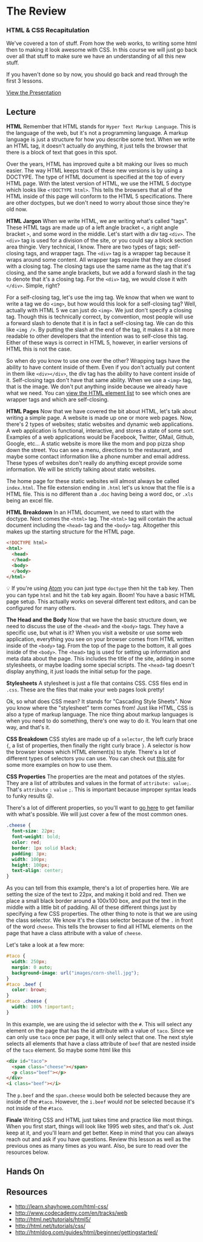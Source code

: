 # The Review

### HTML & CSS Recapitulation

We've covered a ton of stuff. From how the web works, to writing some html then to making it look awesome with CSS. In this course we will just go back over all that stuff to make sure we have an understanding of all this new stuff.

If you haven't done so by now, you should go back and read through the first 3 lessons.

[View the Presentation](presentation.pdf)

## Lecture

**HTML**
Remember that HTML stands for `Hyper Text Markup Language`. This is the language of the web, but it's not a programming language. A markup language is just a structure for how you describe some text. When we write an HTML tag, it doesn't actually do anything, it just tells the browser that there is a block of text that goes in this spot.

Over the years, HTML has improved quite a bit making our lives so much easier. The way HTML keeps track of these new versions is by using a DOCTYPE. The type of HTML document is specified at the top of every HTML page. With the latest version of HTML, we use the HTML 5 doctype which looks like `<!DOCTYPE html>`. This tells the browsers that all of the HTML inside of this page will conform to the HTML 5 specifications. There are other doctypes, but we don't need to worry about those since they're old now.

**HTML Jargon**
When we write HTML, we are writing what's called "tags". These HTML tags are made up of a left angle bracket `<`, a right angle bracket `>`, and some word in the middle. Let's start with a div tag `<div>`. The `<div>` tag is used for a division of the site, or you could say a block section area thingie. Very technical, I know.
There are two types of tags; self-closing tags, and wrapper tags. The `<div>` tag is a wrapper tag because it wraps around some content. All wrapper tags require that they are closed with a closing tag. The closing tags use the same name as the tag that it's closing, and the same angle brackets, but we add a forward slash in the tag to denote that it's a closing tag. For the `<div>` tag, we would close it with `</div>`. Simple, right?

For a self-closing tag, let's use the img tag. We know that when we want to write a tag we do `<img>`, but how would this look for a self-closing tag? Well, actually with HTML 5 we can just do `<img>`. We just don't specify a closing tag. Though this is technically correct, by convention, most people will use a forward slash to denote that it is in fact a self-closing tag. We can do this like `<img />`. By putting the slash at the end of the tag, it makes it a bit more readable to other developers that the intention was to self-close this tag. Either of these ways is correct in HTML 5, however, in earlier versions of HTML this is not the case.

So when do you know to use one over the other? Wrapping tags have the ability to have content inside of them. Even if you don't actually put content in them like `<div></div>`, the div tag has the ability to have content inside of it. Self-closing tags don't have that same ability. When we use a `<img>` tag, that is the image. We don't put anything inside because we already have what we need. You can [view the HTML element list](https://developer.mozilla.org/en-US/docs/Web/HTML/Element) to see which ones are wrapper tags and which are self-closing.

**HTML Pages**
Now that we have covered the bit about HTML, let's talk about writing a simple page. A website is made up one or more web pages. Now, there's 2 types of websites; static websites and dynamic web applications. A web application is functional, interactive, and stores a state of some sort. Examples of a web applications would be Facebook, Twitter, GMail, Github, Google, etc... A static website is more like the mom and pop pizza shop down the street. You can see a menu, directions to the restaurant, and maybe some contact information like a phone number and email address. These types of websites don't really do anything except provide some information. We will be strictly talking about static websites.

The home page for these static websites will almost always be called `index.html`. The file extension ending in `.html` let's us know that the file is a HTML file. This is no different than a `.doc` having being a word doc, or `.xls` being an excel file.

**HTML Breakdown**
In an HTML document, we need to start with the doctype. Next comes the `<html>` tag. The `<html>` tag will contain the actual document including the `<head>` tag and the `<body>` tag. Altogether this makes up the starting structure for the HTML page.

```html
<!DOCTYPE html>
<html>
  <head>
  </head>
  <body>
  </body>
</html>
```

:bulb: If you're using [Atom](http://atom.io) you can just type `doctype` then hit the <kbd>tab</kbd> key. Then you can type `html` and hit the <kbd>tab</kbd> key again. Boom! You have a basic HTML page setup. This actually works on several different text editors, and can be configured for many others.

**The Head and the Body**
Now that we have the basic structure down, we need to discuss the use of the `<head>` and the `<body>` tags. They have a specific use, but what is it? When you visit a website or use some web application, everything you see on your browser comes from HTML written inside of the `<body>` tag. From the top of the page to the bottom, it all goes inside of the `<body>`. The `<head>` tag is used for setting up information and meta data about the page. This includes the title of the site, adding in some stylesheets, or maybe loading some special scripts. The `<head>` tag doesn't display anything, it just loads the initial setup for the page.

**Stylesheets**
A stylesheet is just a file that contains CSS. CSS files end in `.css`. These are the files that make your web pages look pretty!

Ok, so what does CSS mean? It stands for "Cascading Style Sheets". Now you know where the "stylesheet" term comes from! Just like HTML, CSS is also a type of markup language. The nice thing about markup languages is when you need to do something, there's one way to do it. You learn that one way, and that's it.

**CSS Breakdown**
CSS styles are made up of a `selector`, the left curly brace `{`, a list of properties, then finally the right curly brace `}`. A selector is how the browser knows which HTML element(s) to style. There's a lot of different types of selectors you can use. You can check out [this site](http://www.w3schools.com/cssref/css_selectors.asp) for some more examples on how to use them.

**CSS Properties**
The properties are the meat and potatoes of the styles. They are a list of attributes and values in the format of `attribute: value;`. That's `attribute` `:` `value` `;`. This is important because improper syntax leads to funky results :stuck_out_tongue_winking_eye:.

There's a lot of different properties, so you'll want to [go here](http://htmldog.com/reference/cssproperties/) to get familiar with what's possible. We will just cover a few of the most common ones.

```css
.cheese {
  font-size: 22px;
  font-weight: bold;
  color: red;
  border: 1px solid black;
  padding: 3px;
  width: 100px;
  height: 100px;
  text-align: center;
}
```

As you can tell from this example, there's a lot of properties here. We are setting the size of the text to 22px, and making it bold and red. Then we place a small black border around a 100x100 box, and put the text in the middle with a little bit of padding. All of these different things just by specifying a few CSS properties. The other thing to note is that we are using the class selector. We know it's the class selector because of the `.` in front of the word `cheese`. This tells the browser to find all HTML elements on the page that have a class attribute with a value of `cheese`.

Let's take a look at a few more:

```css
#taco {
  width: 250px;
  margin: 0 auto;
  background-image: url("images/corn-shell.jpg");
}
#taco .beef {
  color: brown;
}
#taco .cheese {
  width: 100% !important;
}
```

In this example, we are using the id selector with the `#`. This will select any element on the page that has the id attribute with a value of `taco`. Since we can only use `taco` once per page, it will only select that one. The next style selects all elements that have a class attribute of `beef` that are nested inside of the `taco` element. So maybe some html like this

```html
<div id="taco">
  <span class="cheese"></span>
  <p class="beef"></p>
</div>
<i class="beef"></i>
```

The `p.beef` and the `span.cheese` would both be selected because they are inside of the `#taco`. However, the `i.beef` would *not* be selected because it's not inside of the `#taco`.

**Finale**
Writing CSS and HTML just takes time and practice like most things. When you first start, things will look like 1995 web sites, and that's ok. Just keep at it, and you'll learn and get better. Keep in mind that you can always reach out and ask if you have questions. Review this lesson as well as the previous ones as many times as you want. Also, be sure to read over the resources below.

## Hands On

## Resources
* http://learn.shayhowe.com/html-css/
* http://www.codecademy.com/en/tracks/web
* http://html.net/tutorials/html5/
* http://html.net/tutorials/css/
* http://htmldog.com/guides/html/beginner/gettingstarted/
